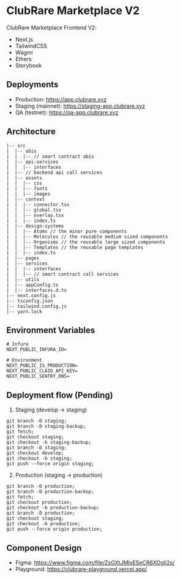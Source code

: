 # ClubRare Marketplace V2

ClubRare Marketplace Frontend V2:

- Next.js
- TailwindCSS
- Wagmi
- Ethers
- Storybook

## Deployments

- Production: https://app.clubrare.xyz
- Staging (mainnet): https://staging-app.clubrare.xyz
- QA (testnet): https://qa-app.clubrare.xyz

## Architecture

```
|-- src
|  |-- abis
|  |  |-- // smart contract abis
|  |-- api-services
|  |  |-- interfaces
|  |-- // backend api call services
|  |-- assets
|  |  |-- css
|  |  |-- fonts
|  |  |-- images
|  |-- context
|  |  |-- connector.tsx
|  |  |-- global.tsx
|  |  |-- overlay.tsx
|  |  |-- index.ts
|  |-- design-systems
|  |  |-- Atoms // the minor pure components
|  |  |-- Molecules // the reusable medium sized components
|  |  |-- Organisms // the reusable large sized components
|  |  |-- Templates // the reusable page templates
|  |  |-- index.ts
|  |-- pages
|  |-- services
|  |  |-- interfaces
|  |  |-- // smart contract call services
|  |-- utils
|  |-- appConfig.ts
|  |-- interfaces.d.ts
|-- next.config.js
|-- tsconfig.json
|-- tailwind.config.js
|-- yarn.lock
```

## Environment Variables

```
# Infura
NEXT_PUBLIC_INFURA_ID=

# Environment
NEXT_PUBLIC_IS_PRODUCTION=
NEXT_PUBLIC_CLAID_API_KEY=
NEXT_PUBLIC_SENTRY_DNS=
```

## Deployment flow (Pending)

1. Staging (develop -> staging)

```
git branch -D staging;
git branch -D staging-backup;
git fetch;
git checkout staging;
git checkout -b staging-backup;
git branch -D staging;
git checkout develop;
git checkout -b staging;
git push --force origin staging;
```

2. Production (staging -> production)

```
git branch -D production;
git branch -D production-backup;
git fetch;
git checkout production;
git checkout -b production-backup;
git branch -D production;
git checkout staging;
git checkout -b production;
git push --force origin production;
```

## Component Design

- Figma: https://www.figma.com/file/ZsGXtJMIxESeCR6XOgIj2s/
- Playground: https://clubrare-playground.vercel.app/
